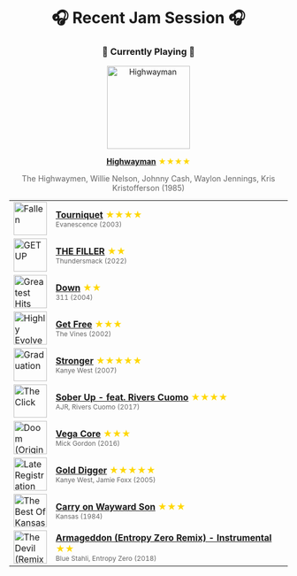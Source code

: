 <div align='center'>

# 🎧 Recent Jam Session 🎧

<h3>🎵 Currently Playing 🎵</h3>

<a href="https://open.spotify.com/track/7jWbXvrgdbkajU8L28ahn5"><img src="https://i.scdn.co/image/ab67616d0000b2735b819ab33345f5e4c7092233" width="150" height="150" alt="Highwayman" /></a>

<b><a href="https://open.spotify.com/track/7jWbXvrgdbkajU8L28ahn5">Highwayman</a></b><span style="color: gold;"> ★★★★</span>

<span style="color: #666;">The Highwaymen, Willie Nelson, Johnny Cash, Waylon Jennings, Kris Kristofferson (1985)</span>

<table style='margin: 0 auto; max-width: 550px;'>
<tr>
<td width="60"><a href="https://open.spotify.com/track/46fyLy4W9HhAkcb67kLaAV"><img src="https://i.scdn.co/image/ab67616d0000b27325f49ab23f0ec6332efef432" width="60" height="60" alt="Fallen" /></a></td>
<td><b><a href="https://open.spotify.com/track/46fyLy4W9HhAkcb67kLaAV">Tourniquet</a></b> <span style="color: gold;"> ★★★★</span><br><span style="font-size: 12px; color: #666;">Evanescence (2003)</span></td>
</tr>
<tr>
<td width="60"><a href="https://open.spotify.com/track/5w2CJIpyAqUbAXCdR9lgmT"><img src="https://i.scdn.co/image/ab67616d0000b273007e94f0b92a3deee9bba93d" width="60" height="60" alt="GET UP" /></a></td>
<td><b><a href="https://open.spotify.com/track/5w2CJIpyAqUbAXCdR9lgmT">THE FILLER</a></b> <span style="color: gold;"> ★★</span><br><span style="font-size: 12px; color: #666;">Thundersmack (2022)</span></td>
</tr>
<tr>
<td width="60"><a href="https://open.spotify.com/track/5hd0Wm1LuAvo3msLCvqvA6"><img src="https://i.scdn.co/image/ab67616d0000b27362d0614b5dffca14a302b427" width="60" height="60" alt="Greatest Hits '93 - '03" /></a></td>
<td><b><a href="https://open.spotify.com/track/5hd0Wm1LuAvo3msLCvqvA6">Down</a></b> <span style="color: gold;"> ★★</span><br><span style="font-size: 12px; color: #666;">311 (2004)</span></td>
</tr>
<tr>
<td width="60"><a href="https://open.spotify.com/track/1JcGNoiwifg0MdJMVgJQYx"><img src="https://i.scdn.co/image/ab67616d0000b2737135d37ce920db353f813f32" width="60" height="60" alt="Highly Evolved" /></a></td>
<td><b><a href="https://open.spotify.com/track/1JcGNoiwifg0MdJMVgJQYx">Get Free</a></b> <span style="color: gold;"> ★★★</span><br><span style="font-size: 12px; color: #666;">The Vines (2002)</span></td>
</tr>
<tr>
<td width="60"><a href="https://open.spotify.com/track/0j2T0R9dR9qdJYsB7ciXhf"><img src="https://i.scdn.co/image/ab67616d0000b27326f7f19c7f0381e56156c94a" width="60" height="60" alt="Graduation" /></a></td>
<td><b><a href="https://open.spotify.com/track/0j2T0R9dR9qdJYsB7ciXhf">Stronger</a></b> <span style="color: gold;"> ★★★★★</span><br><span style="font-size: 12px; color: #666;">Kanye West (2007)</span></td>
</tr>
<tr>
<td width="60"><a href="https://open.spotify.com/track/5tf8NV1rHghYymjIqeKMus"><img src="https://i.scdn.co/image/ab67616d0000b273a81dc97f7119864c7437cb85" width="60" height="60" alt="The Click" /></a></td>
<td><b><a href="https://open.spotify.com/track/5tf8NV1rHghYymjIqeKMus">Sober Up - feat. Rivers Cuomo</a></b> <span style="color: gold;"> ★★★★</span><br><span style="font-size: 12px; color: #666;">AJR, Rivers Cuomo (2017)</span></td>
</tr>
<tr>
<td width="60"><a href="https://open.spotify.com/track/4YkAIAV4z5VJSOKYOAsS9U"><img src="https://i.scdn.co/image/ab67616d0000b273aad36b64a1a78951b504bc4e" width="60" height="60" alt="Doom (Original Game Soundtrack)" /></a></td>
<td><b><a href="https://open.spotify.com/track/4YkAIAV4z5VJSOKYOAsS9U">Vega Core</a></b> <span style="color: gold;"> ★★★</span><br><span style="font-size: 12px; color: #666;">Mick Gordon (2016)</span></td>
</tr>
<tr>
<td width="60"><a href="https://open.spotify.com/track/1PS1QMdUqOal0ai3Gt7sDQ"><img src="https://i.scdn.co/image/ab67616d0000b273428d2255141c2119409a31b2" width="60" height="60" alt="Late Registration" /></a></td>
<td><b><a href="https://open.spotify.com/track/1PS1QMdUqOal0ai3Gt7sDQ">Gold Digger</a></b> <span style="color: gold;"> ★★★★★</span><br><span style="font-size: 12px; color: #666;">Kanye West, Jamie Foxx (2005)</span></td>
</tr>
<tr>
<td width="60"><a href="https://open.spotify.com/track/1lhmgubpHo0AGAX7BCiO2a"><img src="https://i.scdn.co/image/ab67616d0000b27351853c867bd51abc84432ee5" width="60" height="60" alt="The Best Of Kansas" /></a></td>
<td><b><a href="https://open.spotify.com/track/1lhmgubpHo0AGAX7BCiO2a">Carry on Wayward Son</a></b> <span style="color: gold;"> ★★★</span><br><span style="font-size: 12px; color: #666;">Kansas (1984)</span></td>
</tr>
<tr>
<td width="60"><a href="https://open.spotify.com/track/110xRTiNE1koUrWiMCYnKJ"><img src="https://i.scdn.co/image/ab67616d0000b2735128fe6af0b5227bd6a6b84e" width="60" height="60" alt="The Devil (Remixes) [Deluxe Edition]" /></a></td>
<td><b><a href="https://open.spotify.com/track/110xRTiNE1koUrWiMCYnKJ">Armageddon (Entropy Zero Remix) - Instrumental</a></b> <span style="color: gold;"> ★★</span><br><span style="font-size: 12px; color: #666;">Blue Stahli, Entropy Zero (2018)</span></td>
</tr>
</table>
</div>

